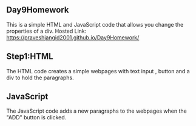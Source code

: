 ## Day9Homework
This is a simple HTML and JavaScript code that allows you change the properties of a div.
Hosted Link: https://praveshjangid2001.github.io/Day9Homework/
## Step1:HTML
The HTML code creates a simple webpages with text input , button and a div to hold the paragraphs.

## JavaScript
The JavaScript code adds a new paragraphs to the webpages when the "ADD" button is clicked.
